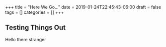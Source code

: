 +++
title = "Here We Go..."
date = 2019-01-24T22:45:43-06:00
draft = false
tags = []
categories = []
+++

## Testing Things Out

Hello there stranger